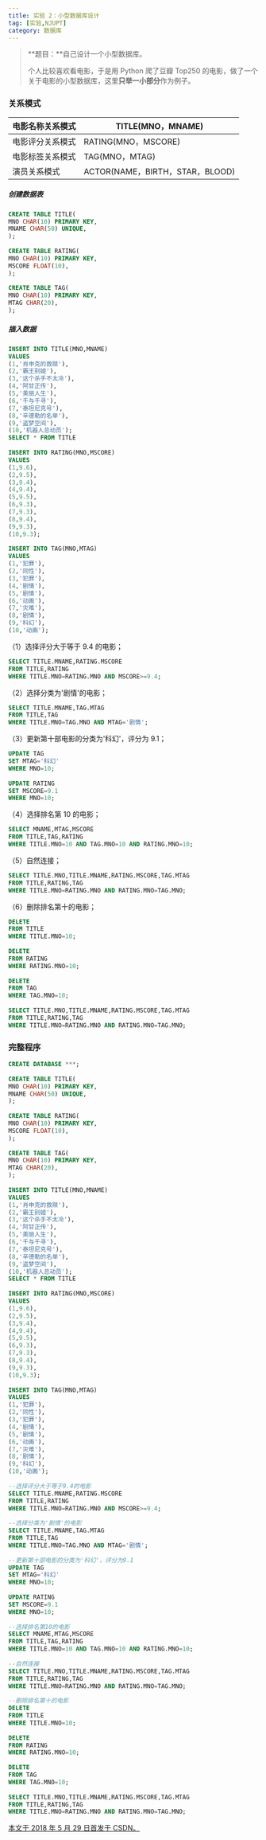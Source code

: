 ```yaml
---
title: 实验 2：小型数据库设计
tag: [实验,NJUPT]
category: 数据库
---
```


>**题目：**自己设计一个小型数据库。
>
>个人比较喜欢看电影，于是用 Python 爬了豆瓣 Top250 的电影，做了一个关于电影的小型数据库，这里**只举一小部分**作为例子。

<!--more-->

### 关系模式

| 电影名称关系模式 | TITLE(MNO，MNAME)               |
| ---------------- | ------------------------------- |
| 电影评分关系模式 | RATING(MNO，MSCORE)             |
| 电影标签关系模式 | TAG(MNO，MTAG)                  |
| 演员关系模式     | ACTOR(NAME，BIRTH，STAR，BLOOD) |

##### 创建数据表

```sql
CREATE TABLE TITLE(
MNO CHAR(10) PRIMARY KEY,
MNAME CHAR(50) UNIQUE,
);
 
CREATE TABLE RATING(
MNO CHAR(10) PRIMARY KEY,
MSCORE FLOAT(10),
);
 
CREATE TABLE TAG(
MNO CHAR(10) PRIMARY KEY,
MTAG CHAR(20),
);
```

##### 插入数据

```sql
INSERT INTO TITLE(MNO,MNAME)
VALUES
(1,'肖申克的救赎'),
(2,'霸王别姬'),
(3,'这个杀手不太冷'),
(4,'阿甘正传'),
(5,'美丽人生'),
(6,'千与千寻'),
(7,'泰坦尼克号'),
(8,'辛德勒的名单'),
(9,'盗梦空间'),
(10,'机器人总动员');
SELECT * FROM TITLE
 
INSERT INTO RATING(MNO,MSCORE)
VALUES
(1,9.6),
(2,9.5),
(3,9.4),
(4,9.4),
(5,9.5),
(6,9.3),
(7,9.3),
(8,9.4),
(9,9.3),
(10,9.3);
 
INSERT INTO TAG(MNO,MTAG)
VALUES
(1,'犯罪'),
(2,'同性'),
(3,'犯罪'),
(4,'剧情'),
(5,'剧情'),
(6,'动画'),
(7,'灾难'),
(8,'剧情'),
(9,'科幻'),
(10,'动画');
```

（1）选择评分大于等于 9.4 的电影； 

```sql
SELECT TITLE.MNAME,RATING.MSCORE
FROM TITLE,RATING
WHERE TITLE.MNO=RATING.MNO AND MSCORE>=9.4;
```

（2）选择分类为'剧情'的电影； 

```sql
SELECT TITLE.MNAME,TAG.MTAG
FROM TITLE,TAG
WHERE TITLE.MNO=TAG.MNO AND MTAG='剧情';
```

（3）更新第十部电影的分类为'科幻'，评分为 9.1； 

```sql
UPDATE TAG
SET MTAG='科幻'
WHERE MNO=10;
 
UPDATE RATING
SET MSCORE=9.1
WHERE MNO=10;
```

（4）选择排名第 10 的电影； 

```sql
SELECT MNAME,MTAG,MSCORE
FROM TITLE,TAG,RATING
WHERE TITLE.MNO=10 AND TAG.MNO=10 AND RATING.MNO=10;
```

（5）自然连接； 

```sql
SELECT TITLE.MNO,TITLE.MNAME,RATING.MSCORE,TAG.MTAG
FROM TITLE,RATING,TAG
WHERE TITLE.MNO=RATING.MNO AND RATING.MNO=TAG.MNO;
```

（6）删除排名第十的电影； 

```sql
DELETE
FROM TITLE
WHERE TITLE.MNO=10;
 
DELETE
FROM RATING
WHERE RATING.MNO=10;
 
DELETE
FROM TAG
WHERE TAG.MNO=10;
 
SELECT TITLE.MNO,TITLE.MNAME,RATING.MSCORE,TAG.MTAG
FROM TITLE,RATING,TAG
WHERE TITLE.MNO=RATING.MNO AND RATING.MNO=TAG.MNO;
```

### 完整程序

```sql
CREATE DATABASE ***;
 
CREATE TABLE TITLE(
MNO CHAR(10) PRIMARY KEY,
MNAME CHAR(50) UNIQUE,
);
 
CREATE TABLE RATING(
MNO CHAR(10) PRIMARY KEY,
MSCORE FLOAT(10),
);
 
CREATE TABLE TAG(
MNO CHAR(10) PRIMARY KEY,
MTAG CHAR(20),
);
 
INSERT INTO TITLE(MNO,MNAME)
VALUES
(1,'肖申克的救赎'),
(2,'霸王别姬'),
(3,'这个杀手不太冷'),
(4,'阿甘正传'),
(5,'美丽人生'),
(6,'千与千寻'),
(7,'泰坦尼克号'),
(8,'辛德勒的名单'),
(9,'盗梦空间'),
(10,'机器人总动员');
SELECT * FROM TITLE
 
INSERT INTO RATING(MNO,MSCORE)
VALUES
(1,9.6),
(2,9.5),
(3,9.4),
(4,9.4),
(5,9.5),
(6,9.3),
(7,9.3),
(8,9.4),
(9,9.3),
(10,9.3);
 
INSERT INTO TAG(MNO,MTAG)
VALUES
(1,'犯罪'),
(2,'同性'),
(3,'犯罪'),
(4,'剧情'),
(5,'剧情'),
(6,'动画'),
(7,'灾难'),
(8,'剧情'),
(9,'科幻'),
(10,'动画');
 
--选择评分大于等于9.4的电影
SELECT TITLE.MNAME,RATING.MSCORE
FROM TITLE,RATING
WHERE TITLE.MNO=RATING.MNO AND MSCORE>=9.4;
 
--选择分类为'剧情'的电影
SELECT TITLE.MNAME,TAG.MTAG
FROM TITLE,TAG
WHERE TITLE.MNO=TAG.MNO AND MTAG='剧情';
 
--更新第十部电影的分类为'科幻'，评分为9.1
UPDATE TAG
SET MTAG='科幻'
WHERE MNO=10;
 
UPDATE RATING
SET MSCORE=9.1
WHERE MNO=10;
 
--选择排名第10的电影
SELECT MNAME,MTAG,MSCORE
FROM TITLE,TAG,RATING
WHERE TITLE.MNO=10 AND TAG.MNO=10 AND RATING.MNO=10;
 
--自然连接
SELECT TITLE.MNO,TITLE.MNAME,RATING.MSCORE,TAG.MTAG
FROM TITLE,RATING,TAG
WHERE TITLE.MNO=RATING.MNO AND RATING.MNO=TAG.MNO;
 
--删除排名第十的电影
DELETE
FROM TITLE
WHERE TITLE.MNO=10;
 
DELETE
FROM RATING
WHERE RATING.MNO=10;
 
DELETE
FROM TAG
WHERE TAG.MNO=10;
 
SELECT TITLE.MNO,TITLE.MNAME,RATING.MSCORE,TAG.MTAG
FROM TITLE,RATING,TAG
WHERE TITLE.MNO=RATING.MNO AND RATING.MNO=TAG.MNO;
```

<u>本文于 2018 年 5 月 29 日首发于 [CSDN](https://blog.csdn.net/Wonz5130/article/details/80502524)。</u>